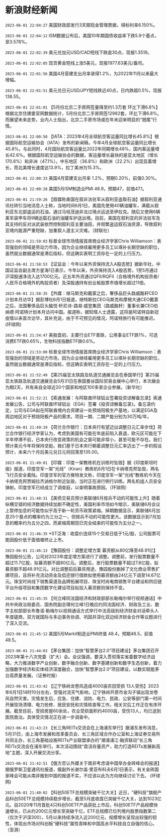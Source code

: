 # 新浪财经新闻
`2023-06-01 22:04:27` 美国财政部发行3天期现金管理票据，得标利率6.150%。

`2023-06-01 22:04:12` ISM数据公布后，美国10年期国债收益率下跌5.9个基点，至3.578%。

`2023-06-01 22:02:39` 美元兑加元USD/CAD短线下跌逾30点，现报1.3519。

`2023-06-01 22:02:05` 现货黄金短线上涨5美元，现报1977.63美元/盎司。

`2023-06-01 22:01:56` 美国4月营建支出月率录得1.2%，为2022年11月以来最大增幅。

`2023-06-01 22:01:51` 美元兑日元USD/JPY短线跌近40点，日内跌超0.5%，现报138.55。

`2023-06-01 22:01:01`   【5月份北京二手房网签量降至约1.3万套 环比下滑6.8%】根据北京住建委官网数据统计，5月份北京二手房网签12982套，环比下滑6.8%。而展望未来走势，业内人士指出，北京二手房市场或在年末迎来明显的“翘尾”行情。

`2023-06-01 22:00:50`   【IATA：2023年4月全球航空客运量同比增长45.8%】根据国际航空运输协会（IATA）发布的新闻稿，今年4月全球航空客运量同比增长45.8%。与此同时，4月国际航空客运量比2022年同期增长48%，国内客运量增长42.6%。根据国际航空运输协会的数据，客运量增长最快的是亚太地区（增长170.8%）和非洲（47.1%）。中东地区（36.8%）和欧洲（22.2%）出现显着增长，而北美增长速度达13.9%，拉丁美洲为15.3%。

`2023-06-01 22:00:33` 美国4月营建支出月率 1.2%，预期0.20%，前值0.30%。

`2023-06-01 22:00:28` 美国5月ISM制造业PMI 46.9，预期47，前值47.1。

`2023-06-01 21:59:26`   【叙媒称美国在叙非法驻军从叙利亚盗取石油】据叙利亚通讯社转引当地消息人士称，当地时间6月1日，美国先使用40辆油罐车，满载从叙利亚东北部盗运的石油，通过马哈茂迪非法过境点运送至伊拉克。随后又使用6辆美军装甲车将9辆运载石油的油罐车护送出境。目前，美国在叙利亚的非法驻军及其支持的反对派武装依然控制叙利亚主要油田，并频繁盗运叙石油资源，导致叙利亚境内能源严重短缺，加重叙人道主义灾难。（财联社）

`2023-06-01 21:59:03` 标普全球市场情报首席商业经济学家Chris Williamson：表现强劲的领域是劳动力市场，因为企业继续雇用更多员工以填补长期空缺的职位，虽然就业数据通常是滞后指标，但这确实表明工资存在一定的上行压力。

`2023-06-01 21:58:53` 【证监会：今年以来外资保持流入A股态势】据新华社，中国证监会副主席方星海1日表示，今年以来，外资保持流入A股态势，1至5月通过沪深股通净流入达1700亿元。近五年外资通过QFII/RQFII（合格境外机构投资者/人民币合格境外机构投资者）及深股通持有创业板股票市值增长超过11倍。

`2023-06-01 21:58:35` 【外媒：继马斯克和戴蒙之后，奢侈品巨头路威酩轩CEO计划本月访华】据彭博社6月1日报道，继特斯拉CEO马斯克和摩根大通CEO戴蒙之后，法国奢侈品巨头酩悦·轩尼诗-路易·威登集团（路威酩轩）董事长兼CEO伯纳德·阿诺特计划本月访问中国。报道称，据知情人士透露，这将是阿诺特自新冠疫情以来首次访华，其补充说，由于不可预见的情况，阿诺特旅行有可能推迟。(环球网)

`2023-06-01 21:54:47` 美股盘初，主要行业ETF普跌，公用事业ETF跌1%，可选消费ETF跌0.65%，生物科技指数ETF跌0.6%。

`2023-06-01 21:53:00` 标普全球市场情报首席商业经济学家Chris Williamson：表现强劲的领域是劳动力市场，因为企业继续雇用更多员工以填补长期空缺的职位，虽然就业数据通常是滞后指标，但这确实表明工资存在一定的上行压力。

`2023-06-01 21:52:49` 【第25届亚太铁路及轨道交通展览会在泰国举行】第25届亚太铁路及轨道交通展览会5月31日在泰国曼谷国际贸易会展中心举行，本次展会为期2天，共有来自全球近20个国家和地区100多家企业参展。（新华社）

`2023-06-01 21:52:21`   【索通发展：与阿联酋环球铝业签署投资谅解备忘录】索通发展公告，公司与阿联酋环球铝业（EGA）签署《投资谅解备忘录》。备忘录约定，公司与EGA拟在阿联酋境内合资建设一处预焙阳极生产基地，以满足EGA及周边地区对于预焙阳极产品的需求。项目一期、二期产能分别为30万吨/年。

`2023-06-01 21:49:19` 【荷兰合作银行：日本央行有望迈出调整日元汇率步伐】荷兰合作银行经济学家认为，考虑到美国有可能在年底前陷入衰退，欧元区可能在下半年停滞不前，日本央行改变政策的机会之窗可能非常小，甚至可能不存在。我们预计美元今年将保持坚挺。我们基于日本央行朝着调整日元汇率迈出了一步的假设预计，未来六个月后美元兑日元将回落至135.00。

`2023-06-01 21:49:01` 【印媒：印度一架教练机在训练时坠毁】据《印度斯坦时报》报道，印度空军一架“光线”（Kiran）教练机6月1日在卡纳塔克邦坠毁，两名飞行员安全着陆。印度空军的官方推特发文称，印度空军一架“光线”教练机今天在卡纳塔克邦贾姆拉杰讷格尔附近坠毁，当时正在进行例行训练。两名机组人员安全弹射。印度空军已经成立了调查庭，以查明事故原因。（环球网）

`2023-06-01 21:48:31`   【美债交易员预计美联储6月按兵不动的可能性上升】随着纵横交错的经济数据持续加剧不确定性，美国利率市场如今暗示，美联储6月会议上暂停加息的可能性似乎高于新一轮货币政策紧缩。掉期数据显示，美联储6月加息25个基点的概率约为三分之一，但按兵不动的可能性更大。该数据显示到7月加息的概率约为五分之四，而紧缩周期现已完全结束的可能性为五分之一。

`2023-06-01 21:46:35` *ST泛海：收盘价连续15个交易日低于1元/股，公司股票可能因股价低于面值被终止上市。

`2023-06-01 21:46:13` 【豫园股份：调整定增方案 募资额从80亿降至48.91亿】豫园股份公告，公司对2023年度定增方案进行了调整。调整前，发行股票数量不超过11.7亿股，拟募资额不超80亿元。调整后，发行股票数量不超过7.8亿股，拟募资额不超48.91亿元。对比调整前后募资用途，豫园股份删掉了文化商业零售扩建项目，且将补充流动资金及偿还银行借款拟使用募资额由24亿元下调至14.67亿元。珠宝时尚线下销售渠道及品牌拓展项目、珠宝时尚电商销售平台建设和供应链平台升级项目和集团数字化建设项目拟投入募资额则保持不变。

`2023-06-01 21:45:35` 【何立峰同法国经济和财政部部长勒梅尔举行视频通话】中共中央政治局委员、国务院副总理何立峰1日晚应约同法国经济、财政及工业、数字主权部部长布鲁诺·勒梅尔以视频通话方式举行中法高级别经济财金对话牵头人年度磋商，双方就国际与多边事务协调、巩固并深化双边经济财金合作等议题进行了深入交流。

`2023-06-01 21:45:12` 美国5月Markit制造业PMI终值 48.4，预期48.5，前值48.5。

`2023-06-01 21:44:03` 【茅台集团：加快“智慧茅台2.0”项目建设】茅台集团召开2023年第十八次党委（扩大）会。会议强调，要深入贯彻落实省委数字经济战略，大力推进数字产业创新、数字融合创新、数字基建创新和数字生态创新，着力加强数字经济和实体经济深度融合，加快“智慧茅台2.0”项目建设，以数实赋能茅台高质量发展。（证券时报）

`2023-06-01 21:43:42`   【辽宁铁岭龙卷风造成4000亩农田受损 13人受伤】2023年6月1日14时10分左右，受强对流天气影响，辽宁铁岭开原市金沟子镇出现龙卷风自然灾害。灾情发生后，应急、住建、消防、电力、民政、公安等部门第一时间开展现场清理、电力抢修、居民安抚和灾情核查等工作。相关灾后工作正在有序开展。截至目前，受损房屋60余处，农业受损面积约4000亩，受伤13人，均已送到医院救治。具体受灾情况正在进一步调查中。

`2023-06-01 21:43:23` 【长三角REITs交流会在上海浦东举行】据浦东发布消息，5月31日，由上海市发展和改革委员会、长三角区域合作办公室和上海证券交易所共同主办，长三角基础设施REITs产业联盟承办的“潮涌浦江·融资联动”长三角REITs交流会在浦东举行。本次活动围绕“盘活存量资产，助力打造REITs发展新高地”主题，深入开展交流分享。

`2023-06-01 21:42:51`   【俄方否认外媒关于南非考虑请中国举办金砖峰会的报道】据俄罗斯卫星通讯社报道，俄副外长谢尔盖·里亚布科夫6月1日表示，有关金砖国家峰会可能从南非搬到中国的报道不实，不应该以此为方向继续讨论下去。 (环球网)

`2023-06-01 21:40:02` 【科创50ETF总规模突破千亿大关】近日，“硬科技”旗舰产品科创50ETF总规模持续稳步增长，截至5月底收盘已突破千亿大关，达到1023亿元。自2020年11月首批4只科创50ETF产品获批上市后，科创50ETF产品规模快速增长，已从约200亿元增长至突破千亿，ETF总规模已位列境内股票指数第二（仅次于沪深300）。5月以来持续净流入近200亿元，规模增长呈现出较强的韧性，体现出市场对科创板“硬科技”属性青睐和中国高水平科技自立自强的信心。（澎湃）

